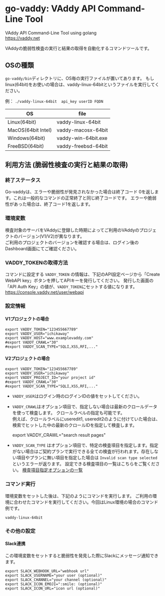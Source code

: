 
go-vaddy: VAddy API Command-Line Tool
=================================

VAddy API Command-Line Tool using golang  
https://vaddy.net

VAddyの脆弱性検査の実行と結果の取得を自動化するコマンドツールです。

## OSの種類

`go-vaddy/bin`ディレクトリに、OS毎の実行ファイルが置いてあります。
もしlinux(64bit)をお使いの場合は、vaddy-linux-64bitというファイルを実行してください。

例： `./vaddy-linux-64bit  api_key userID FQDN`

| OS                  | file               |
| ------------------- | ------------------ |
| Linux(64bit)        | vaddy-linux-64bit  |
| MacOS(64bit Intel)  | vaddy-macosx-64bit |
| Windows(64bit)      | vaddy-win-64bit.exe|
| FreeBSD(64bit)      | vaddy-freebsd-64bit|


## 利用方法 (脆弱性検査の実行と結果の取得)

### 終了ステータス
Go-vaddyは、エラーや脆弱性が発見されなかった場合は終了コード 0を返します。これは一般的なコマンドの正常終了と同じ終了コードです。
エラーや脆弱性があった場合は、終了コード1を返します。


### 環境変数

検査対象のサーバをVAddyに登録した時期によってご利用のVAddyのプロジェクトのバージョン(V1/V2)が異なります。  
ご利用のプロジェクトのバージョンを確認する場合は、ログイン後のDashboard画面にてご確認ください。  

### VADDY_TOKENの取得方法
コマンドに設定する `VADDY_TOKEN` の情報は、下記のAPI設定ページから「Create WebAPI key」ボタンを押してAPIキーを発行してください。
発行した画面の「API Auth Key」の値が、`VADDY_TOKEN`にセットする値になります。  
https://console.vaddy.net/user/webapi

### 設定情報
#### V1プロジェクトの場合

    export VADDY_TOKEN="123455667789"  
    export VADDY_USER="ichikaway"  
    export VADDY_HOST="www.examplevaddy.com"  
    #export VADDY_CRAWL="30"  
    #export VADDY_SCAN_TYPE="SQLI,XSS,RFI,..."

#### V2プロジェクトの場合

    export VADDY_TOKEN="123455667789"
    export VADDY_USER="ichikaway"
    export VADDY_PROJECT_ID="your project id"
    #export VADDY_CRAWL="30"
    #export VADDY_SCAN_TYPE="SQLI,XSS,RFI,..."

* `VADDY_USER`はログイン時のログインIDの値をセットしてください。  
* `VADDY_CRAWL`はオプション項目で、指定しない場合は最新のクロールデータを使って検査します。  クロールラベルの指定も可能です。  
例えば、クロールラベルにuseredit1, useredit2のように付けていた場合は、検索でヒットした中の最新のクロールIDを指定して検査します。

    export VADDY_CRAWL="search result pages"  

* `VADDY_SCAN_TYPE` はオプション項目で、特定の検査項目を指定します。指定がない場合はご契約プランで実行できる全ての検査が行われます。存在しない項目やプランに無い項目を指定した場合は `Invalid scan type selected`というエラーが返ります。
設定できる検査項目の一覧はこちらをご覧ください。 [検査項目指定オプションの一覧](https://github.com/vaddy/WebAPI-document/blob/master/VAddy-WebApi-ScanType.md)



### コマンド実行
環境変数をセットした後は、下記のようにコマンドを実行します。  ご利用の環境に合わせたコマンドを実行してください。今回はLinux環境の場合のコマンド例です。

    vaddy-linux-64bit


### その他の設定
#### Slack連携
この環境変数をセットすると脆弱性を発見した際にSlackにメッセージ通知できます。

    export SLACK_WEBHOOK_URL="webhook url"
    export SLACK_USERNAME="your user (optional)"
    export SLACK_CHANNEL="your channel (optional)"
    export SLACK_ICON_EMOJI=":smile: (optional)"
    export SLACK_ICON_URL="icon url (optional)"
